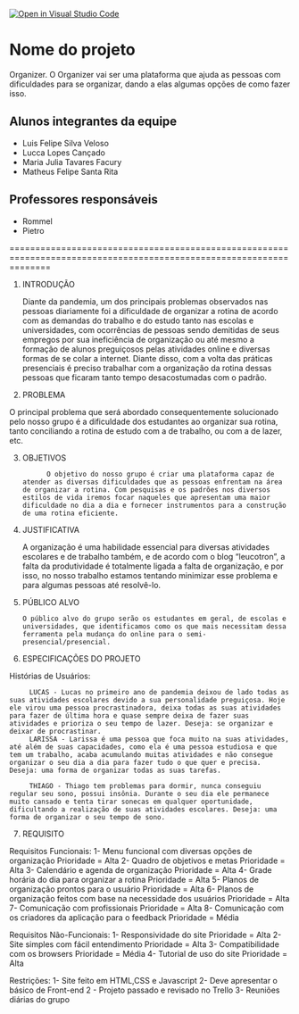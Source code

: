 [![Open in Visual Studio Code](https://classroom.github.com/assets/open-in-vscode-c66648af7eb3fe8bc4f294546bfd86ef473780cde1dea487d3c4ff354943c9ae.svg)](https://classroom.github.com/online_ide?assignment_repo_id=7738961&assignment_repo_type=AssignmentRepo)
# Nome do projeto
Organizer.
O Organizer vai ser uma plataforma que ajuda as pessoas com dificuldades para se organizar, dando a elas algumas opções de como fazer isso.

## Alunos integrantes da equipe

* Luis Felipe Silva Veloso
* Lucca Lopes Cançado
* Maria Julia Tavares Facury
* Matheus Felipe Santa Rita

## Professores responsáveis

* Rommel 
* Pietro


====================================================================================================================

1. INTRODUÇÃO

    Diante da pandemia, um dos principais problemas observados nas pessoas diariamente foi a dificuldade de organizar a rotina de acordo com as demandas do trabalho e do estudo tanto nas escolas e universidades, com ocorrências de pessoas sendo demitidas de seus empregos por sua ineficiência de organização ou até mesmo a formação de alunos preguiçosos pelas atividades online e diversas formas de se colar a internet. Diante disso, com a volta das práticas presenciais é preciso trabalhar com a organização da rotina dessas pessoas que ficaram tanto tempo desacostumadas com o padrão.

2. PROBLEMA
     
O  principal problema que será abordado consequentemente solucionado pelo nosso grupo é a dificuldade dos estudantes ao organizar sua rotina, tanto conciliando a rotina de estudo com a de trabalho, ou com a de lazer, etc.

3. OBJETIVOS
 
             O objetivo do nosso grupo é criar uma plataforma capaz de atender as diversas dificuldades que as pessoas enfrentam na área de organizar a rotina. Com pesquisas e os padrões nos diversos estilos de vida iremos focar naqueles que apresentam uma maior dificuldade no dia a dia e fornecer instrumentos para a construção de uma rotina eficiente.


4. JUSTIFICATIVA
 
    A organização é uma habilidade essencial para diversas atividades escolares e de trabalho também, e de acordo com o blog “leucotron”, a falta da produtividade é totalmente ligada a falta de organização, e por isso, no nosso trabalho estamos tentando minimizar esse problema e para algumas pessoas até resolvê-lo.

5. PÚBLICO ALVO
   
       O público alvo do grupo serão os estudantes em geral, de escolas e universidades, que identificamos como os que mais necessitam dessa ferramenta pela mudança do online para o semi-presencial/presencial.
       
6. ESPECIFICAÇÕES DO PROJETO
   

Histórias de Usuários:

         LUCAS - Lucas no primeiro ano de pandemia deixou de lado todas as suas atividades escolares devido a sua personalidade preguiçosa. Hoje ele virou uma pessoa procrastinadora, deixa todas as suas atividades para fazer de última hora e quase sempre deixa de fazer suas atividades e prioriza o seu tempo de lazer. Deseja: se organizar e deixar de procrastinar.
         LARISSA - Larissa é uma pessoa que foca muito na suas atividades, até além de suas capacidades, como ela é uma pessoa estudiosa e que tem um trabalho, acaba acumulando muitas atividades e não consegue organizar o seu dia a dia para fazer tudo o que quer e precisa. Deseja: uma forma de organizar todas as suas tarefas.
         
         THIAGO - Thiago tem problemas para dormir, nunca conseguiu regular seu sono, possui insônia. Durante o seu dia ele permanece muito cansado e tenta tirar sonecas em qualquer oportunidade, dificultando a realização de suas atividades escolares. Deseja: uma forma de organizar o seu tempo de sono.


7. REQUISITO
   

 Requisitos Funcionais:
1- Menu funcional com diversas opções de organização Prioridade = Alta
2- Quadro de objetivos e metas Prioridade = Alta
3- Calendário e agenda de organização Prioridade = Alta
4- Grade horária do dia para organizar a rotina Prioridade = Alta
5- Planos de organização prontos para o usuário Prioridade = Alta 
6- Planos de organização feitos com base na necessidade dos usuários Prioridade = Alta
7- Comunicação com profissionais Prioridade = Alta
8- Comunicação com os criadores da aplicação para o feedback Prioridade = Média

Requisitos Não-Funcionais:
1- Responsividade do site Prioridade = Alta
2- Site simples com fácil entendimento Prioridade = Alta
3- Compatibilidade com os browsers Prioridade = Média
4- Tutorial de uso do site Prioridade = Alta

Restrições:
1- Site feito em HTML,CSS e Javascript
2- Deve apresentar o básico de Front-end
2 - Projeto passado e revisado no Trello
3- Reuniões diárias do grupo


